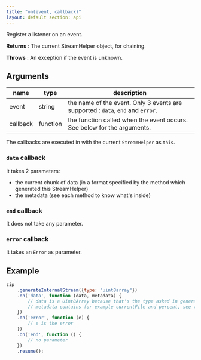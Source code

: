 ```yaml
---
title: "on(event, callback)"
layout: default section: api
---
```


Register a listener on an event.

__Returns__ : The current StreamHelper object, for chaining.

__Throws__ : An exception if the event is unknown.

## Arguments

name      | type     | description
----------|----------|------------
event     | string   | the name of the event. Only 3 events are supported : `data`, `end` and `error`.
callback  | function | the function called when the event occurs. See below for the arguments.

The callbacks are executed in with the current `StreamHelper` as `this`.

### `data` callback

It takes 2 parameters:

- the current chunk of data (in a format specified by the method which generated this StreamHelper)
- the metadata (see each method to know what's inside)

### `end` callback

It does not take any parameter.

### `error` callback

It takes an `Error` as parameter.

## Example

```js
zip
    .generateInternalStream({type: "uint8array"})
    .on('data', function (data, metadata) {
        // data is a Uint8Array because that's the type asked in generateInternalStream
        // metadata contains for example currentFile and percent, see the generateInternalStream doc.
    })
    .on('error', function (e) {
        // e is the error
    })
    .on('end', function () {
        // no parameter
    })
    .resume();
```

